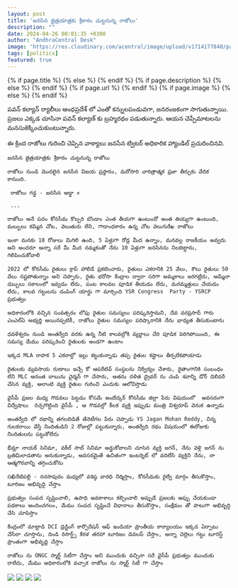 ```yaml
---
layout: post
title: 'జనసేన జైత్రయాత్రకు శ్రీకారం చుట్టనున్న రాజోలు'
description: ""
date: 2024-04-26 00:01:35 +0300
author: "AndhraCentral Desk"
image: 'https://res.cloudinary.com/acentral/image/upload/v1714177840/pawank/razolepawan_wehmpe.jpg'
tags: [politics]
featured: true
---
```


<meta content="{{ site.title }}" property="og:site_name">
{% if page.title %}
  <meta content="{{ page.title }}" property="og:title">
{% else %}
  <meta content="{{ site.title }}" property="og:title">
{% endif %}
{% if page.description %}
  <meta content="{{ page.description }}" property="og:description">
{% else %}
  <meta content="{{ site.description }}" property="og:description">
{% endif %}
{% if page.url %}
  <meta content="{{ site.url }}{{ page.url }}" property="og:url">
{% endif %}
{% if page.image %}
  <meta content="https://res.cloudinary.com/acentral/image/upload/v1714177840/pawank/razolepawan_wehmpe.jpg" property="og:image">
{% else %}
  <meta content="{{ site.url }}/images/og.png" property="og:image">
{% endif %}

పవన్ కల్యాన్ ర్యాలీలు ఆంధప్రదేశ్ లో ఎంతో కన్నులపండువగా, జనరంజకంగా సాగుతున్నాయి. ప్రజలు ఎక్కడ చూసినా పవన్ కల్యాణ్ కు బ్రహ్మరథం పడుతున్నారు. ఆయన చెప్పేమాటలను మనసుకెక్కించుకుంటున్నారు.

ఈ క్రింద రాజోలు గురించి చెప్పిన వాక్యాలు జనసేన ట్విటర్ అధికారిక హ్యాండిల్ ప్రచురించినవి.

```
జనసేన జైత్రయాత్రకు శ్రీకారం చుట్టనున్న రాజోలు

రాజోలు నుండి మొదలైన జనసేన విజయ ప్రస్థానం, మరోసారి చారిత్రాత్మక ప్రజా తీర్పుకు వేదిక కానుంది.

 రాజోలు గడ్డ - జనసేన అడ్డా ✊

 ---

రాజోలు అనే పదం కోనసీమ కొబ్బరి బొండాం ఎంత తీయగా ఉంటుందో అంత తియ్యగా ఉంటుంది, మబ్బులు కమ్మిన చోట, వెలుతురు లేని, గాడాంధకారం ఉన్న చోట వెలుగురేఖ రాజోలు

ఇంకా మనకు 18 రోజులు మిగిలి ఉంది, 5 ఏళ్లుగా రోడ్ల మీద ఉన్నాం, మనవల్ల రాజకీయం అవ్వదు అని అందరూ అన్నా సరే మీ మీద నమ్మకంతో నేను 10 ఏళ్లుగా జనసేనను నిలబెట్టాను, గెలిపించుకోవాలి

2022 లో కోనసీమ రైతులు క్రాప్ హాలిడే ప్రకటించారు, రైతులు ఎకరానికి 25 వేలు, కౌలు రైతులు 50 వేలు నష్టపోతున్నాం అని చెప్పారు, రైతు భరోసా కేంద్రాల ద్వారా సరిగా అమ్మకాలు జరగట్లేదు, అమ్మినా డబ్బులు సకాలంలో ఇవ్వడం లేదు, పంట కాలవల పూడిక తీయడం లేదు, మరమ్మత్తులు చేయడం లేదు, కాలవ గట్టులను డంపింగ్ యార్డు గా మార్చింది YSR Congress  Party - YSRCP ప్రభుత్వం

అధికారంలోకి వచ్చిన సంవత్సరం లోపు రైతుల సమస్యలు పరిష్కరిస్తామని, దేవ వరప్రసాద్ గారు ఎంఎల్ఏ అభ్యర్థి అయినప్పటికీ, రాజోలు రైతుల సమస్యల పరిష్కారానికి నేను భాధ్యత తీసుకుంటాను

ధవళేశ్వరం నుండి అంతర్వేది వరకు ఉన్న నీటి కాలవల్లోకి వ్యర్థాలు చేరి పూడిక పెరిగిపోయింది, ఈ సమస్య మేము పరిష్కరించి రైతులకు అండగా ఉంటాం

ఇక్కడ MLA రాపాక 5 ఎకరాల్లో ఇల్లు కట్టుకున్నాడు తప్ప రైతుల కష్టాలు తీర్చలేకపోయాడు

రైతులకు వ్యవసాయ రుణాలు ఇచ్చే కో ఆపరేటివ్ సంస్థలను నిర్వీర్యం చేశారు, రైతాంగానికి సంబంధం లేని MLC అనంత బాబును చైర్మన్ గా చేసారు, అతను దళిత డ్రైవర్ ను చంపి శవాన్ని డోర్ డెలివరీ చేసిన వ్యక్తి, అలాంటి వ్యక్తి రైతుల గురించి ఎందుకు ఆలోచిస్తాడు

వైసీపీ ప్రజల మధ్య గొడవలు పెట్టడం కోసమే అంబేద్కర్ కోనసీమ జిల్లా పేరు విషయంలో  అవసరంగా విద్వేషాలు  రెచ్చగొట్టింది వైసీపీ , ఆ గొడవల్లో కీలక వ్యక్తి ఇప్పుడు మంత్రి విశ్వరూప్ వెనుక ఉన్నాడు

అంతర్వేది లో రథాన్ని తగలబెడితే తేనెటీగల పేరు చెప్పాడు YS Jagan Mohan Reddy, చిన్న గులకరాయి వేస్తే నిందితుడిని 2 రోజుల్లో పట్టుకున్నారు, అంతర్వేది రథం విషయంలో ఈరోజుకు నిందితులను పట్టుకోలేదు

భీమ్లా నాయక్ సినిమా, వకీల్ సాబ్ సినిమా అడ్డుకోవాలని చూసిన వ్యక్తి జగన్, నేను వెళ్లి జగన్ ను బ్రతిమిలాడతాను అనుకున్నాడు, అవసరమైతే ఉచితంగా ఇంటర్నెట్ లో వదిలేసే వ్యక్తిని నేను, నా ఆత్మగౌరవాన్ని తగ్గించుకోను

సఖినేటిపల్లి - నరసాపురం మధ్యలో వశిష్ఠ వారధి నిర్మిస్తాం, కోనసీమకు రైల్వే మార్గం తీసుకొస్తాం, టూరిజం అభివృద్ది చేస్తాం

ప్రభుత్వం సంపద సృష్టించాలి, ఉపాధి అవకాశాలు కల్పించాలి అప్పుడే ప్రజలకు అప్పు చేయకుండా పథకాలు అందించగలం, మేము సంపద సృష్టించే విధానాలు తీసుకొస్తాం, సంక్షేమం తో పాటుగా అభివృద్ది చేసి చూపిస్తాం

కేంద్రంలో మాట్లాడి DCI డ్రెడ్జింగ్ కార్పొరేషన్ ఆఫ్ ఇండియా ప్రాంతీయ కార్యాలయం ఇక్కడ ఏర్పాటు చేసేలా చూస్తాను, దిండి రిసార్ట్స్ కేరళ తరహా టూరిజం డెవలప్ చేస్తాం, అన్నా చెల్లెలు గట్టు టూరిస్ట్ ప్రాంతంగా అభివృద్ధి చేస్తాం

రాజోలు ను ONGC స్మార్ట్ సిటీగా చేస్తాం అని ముందుకు వచ్చినా సరే వైసీపీ ప్రభుత్వం ముందుకు రాలేదు, మేము అధికారంలోకి వచ్చాక రాజోలు ను స్మార్ట్ సిటీ గా చేస్తాం

```

<div class="gallery-box">
  <div class="gallery">
    <img src="https://res.cloudinary.com/acentral/image/upload/v1714177706/pawank/GMGjJANXAAAFDVS_cwzbgb.jpg" loading="lazy">
    <img src="https://res.cloudinary.com/acentral/image/upload/v1714177706/pawank/GMGjJANXAAAFDVS_cwzbgb.jpg" loading="lazy">
    <img src="https://res.cloudinary.com/acentral/image/upload/v1714177708/pawank/GMGjJESXgAAxTsx_ohlucg.jpg" loading="lazy">
    <img src="https://res.cloudinary.com/acentral/image/upload/v1714177711/pawank/GMGjJEgXwAE61nN_o2dw1l.jpg" loading="lazy">
  </div>
</div>